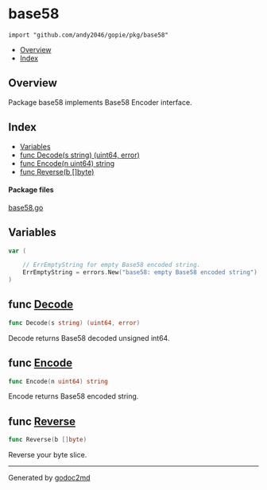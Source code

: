 

# base58
`import "github.com/andy2046/gopie/pkg/base58"`

* [Overview](#pkg-overview)
* [Index](#pkg-index)

## <a name="pkg-overview">Overview</a>
Package base58 implements Base58 Encoder interface.




## <a name="pkg-index">Index</a>
* [Variables](#pkg-variables)
* [func Decode(s string) (uint64, error)](#Decode)
* [func Encode(n uint64) string](#Encode)
* [func Reverse(b []byte)](#Reverse)


#### <a name="pkg-files">Package files</a>
[base58.go](/src/github.com/andy2046/gopie/pkg/base58/base58.go) 



## <a name="pkg-variables">Variables</a>
``` go
var (

    // ErrEmptyString for empty Base58 encoded string.
    ErrEmptyString = errors.New("base58: empty Base58 encoded string")
)
```


## <a name="Decode">func</a> [Decode](/src/target/base58.go?s=885:922#L49)
``` go
func Decode(s string) (uint64, error)
```
Decode returns Base58 decoded unsigned int64.



## <a name="Encode">func</a> [Encode](/src/target/base58.go?s=585:613#L33)
``` go
func Encode(n uint64) string
```
Encode returns Base58 encoded string.



## <a name="Reverse">func</a> [Reverse](/src/target/base58.go?s=1202:1224#L69)
``` go
func Reverse(b []byte)
```
Reverse your byte slice.








- - -
Generated by [godoc2md](http://godoc.org/github.com/davecheney/godoc2md)
